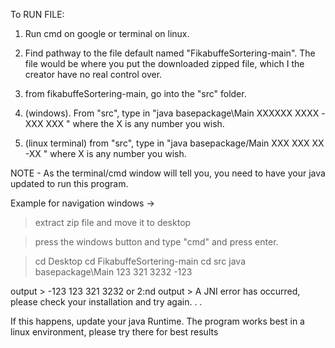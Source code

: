 To RUN FILE: 
1. Run cmd on google or terminal on linux.
2. Find pathway to the file default named "FikabuffeSortering-main". The file would be 
where you put the downloaded zipped file, which I the creator have no real control over.

3. from fikabuffeSortering-main, go into the "src" folder.

4. (windows). From "src", type in "java basepackage\Main XXXXXX XXXX -XXX XXX " where the X is any number you wish.

4. (linux terminal) from "src", type in "java basepackage/Main XXX XXX XX -XX " where X is any
number you wish. 

NOTE - As the terminal/cmd window will tell you, you need to have your java updated to run this
program.

Example for navigation windows ->

>extract zip file and move it to desktop

>press the windows button and type "cmd" and press enter.

> cd Desktop
> cd FikabuffeSortering-main
> cd src
> java basepackage\Main 123 321 3232 -123

output >
-123
123
321
3232
or 2:nd output > A JNI error has occurred, please check your installation and try again. . .

If this happens, update your java Runtime.
The program works best in a linux environment, please try there for best results

 
